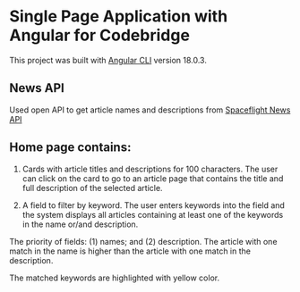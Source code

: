 # Single Page Application with Angular for Codebridge

This project was built with [Angular CLI](https://github.com/angular/angular-cli) version 18.0.3.

## News API

Used open API to get article names and descriptions from [Spaceflight News API](https://spaceflightnewsapi.net/)

## Home page contains:

1. Cards with article titles and descriptions for 100 characters. The user can click on the card to go to an article page that contains the title and full description of the selected article.

2. A field to filter by keyword. The user enters keywords into the field and the system displays all articles containing at least one of the keywords in the name or/and description.

The priority of fields: (1) names; and (2) description. The article with one match in the name is higher than the article with one match in the description.

The matched keywords are highlighted with yellow color.